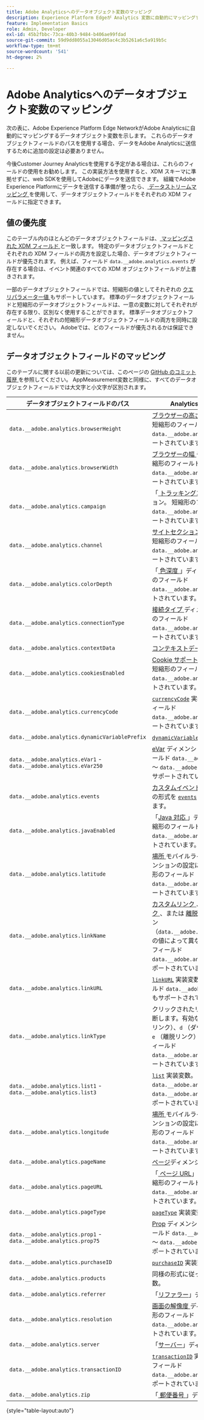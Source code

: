 ```yaml
---
title: Adobe Analyticsへのデータオブジェクト変数のマッピング
description: Experience Platform Edgeが Analytics 変数に自動的にマッピングするデータオブジェクトフィールドを表示します。
feature: Implementation Basics
role: Admin, Developer
exl-id: 45b2fbbc-73ca-40b3-9484-b406ae99fdad
source-git-commit: 59d9dd8055a13046d05ac4c3b5261a6c5a919b5c
workflow-type: tm+mt
source-wordcount: '541'
ht-degree: 2%

---
```


# Adobe Analyticsへのデータオブジェクト変数のマッピング

次の表に、Adobe Experience Platform Edge NetworkがAdobe Analyticsに自動的にマッピングするデータオブジェクト変数を示します。 これらのデータオブジェクトフィールドのパスを使用する場合、データをAdobe Analyticsに送信するために追加の設定は必要ありません。

今後Customer Journey Analyticsを使用する予定がある場合は、これらのフィールドの使用をお勧めします。 この実装方法を使用すると、XDM スキーマに準拠せずに、web SDKを使用してAdobeにデータを送信できます。 組織でAdobe Experience Platformにデータを送信する準備が整ったら、[ データストリームマッピング ](https://experienceleague.adobe.com/en/docs/experience-platform/datastreams/data-prep#mapping) を使用して、データオブジェクトフィールドをそれぞれの XDM フィールドに指定できます。

## 値の優先度

このテーブル内のほとんどのデータオブジェクトフィールドは、[ マッピングされた XDM フィールド ](xdm-var-mapping.md) と一致します。 特定のデータオブジェクトフィールドとそれぞれの XDM フィールドの両方を設定した場合、データオブジェクトフィールドが優先されます。 例えば、フィールド `data.__adobe.analytics.events` が存在する場合は、イベント関連のすべての XDM オブジェクトフィールドが上書きされます。

一部のデータオブジェクトフィールドでは、短縮形の値としてそれぞれの [ クエリパラメーター値 ](../validate/query-parameters.md) もサポートしています。 標準のデータオブジェクトフィールドと短縮形のデータオブジェクトフィールドは、一意の変数に対してそれぞれが存在する限り、区別なく使用することができます。 標準データオブジェクトフィールドと、それぞれの短縮形データオブジェクトフィールドの両方を同時に設定しないでください。 Adobeでは、どのフィールドが優先されるかは保証できません。

## データオブジェクトフィールドのマッピング

このテーブルに関する以前の更新については、このページの [GitHub のコミット履歴 ](https://github.com/AdobeDocs/analytics.en/commits/main/help/implement/aep-edge/data-var-mapping.md) を参照してください。 AppMeasurement変数と同様に、すべてのデータオブジェクトフィールドでは大文字と小文字が区別されます。

| データオブジェクトフィールドのパス | Analytics の変数と説明 |
| --- | --- |
| `data.__adobe.analytics.browserHeight` | [ ブラウザーの高さ ](../../components/dimensions/browser-height.md) ディメンション。 短縮形のフィールド `data.__adobe.analytics.bh` もサポートされています。 |
| `data.__adobe.analytics.browserWidth` | [ ブラウザーの幅 ](../../components/dimensions/browser-width.md) ディメンション。 短縮形のフィールド `data.__adobe.analytics.bw` もサポートされています。 |
| `data.__adobe.analytics.campaign` | 「[ トラッキングコード ](../../components/dimensions/tracking-code.md)」ディメンション。 短縮形のフィールド `data.__adobe.analytics.v0` もサポートされています。 |
| `data.__adobe.analytics.channel` | [ サイトセクション ](../../components/dimensions/site-section.md) ディメンション。 短縮形のフィールド `data.__adobe.analytics.ch` もサポートされています。 |
| `data.__adobe.analytics.colorDepth` | 「[ 色深度 ](../../components/dimensions/color-depth.md)」ディメンション。 短縮形のフィールド `data.__adobe.analytics.c` もサポートされています。 |
| `data.__adobe.analytics.connectionType` | [ 接続タイプ ](../../components/dimensions/connection-type.md) ディメンション。 短縮形のフィールド `data.__adobe.analytics.ct` もサポートされています。 |
| `data.__adobe.analytics.contextData` | [ コンテキストデータ変数 ](/help/implement/vars/page-vars/contextdata.md)。 |
| `data.__adobe.analytics.cookiesEnabled` | [Cookie サポート ](../../components/dimensions/cookie-support.md) ディメンション。 短縮形のフィールド `data.__adobe.analytics.k` もサポートされています。 |
| `data.__adobe.analytics.currencyCode` | [`currencyCode`](../vars/config-vars/currencycode.md) 実装変数。 短縮形のフィールド `data.__adobe.analytics.cc` もサポートされています。 |
| `data.__adobe.analytics.dynamicVariablePrefix` | [`dynamicVariablePrefix`](../vars/config-vars/dynamicvariableprefix.md) 実装変数。 |
| `data.__adobe.analytics.eVar1` - `data.__adobe.analytics.eVar250` | [eVar](../../components/dimensions/evar.md) ディメンション。 略記法のフィールド `data.__adobe.analytics.v1` ～ `data.__adobe.analytics.v250` もサポートされています。 |
| `data.__adobe.analytics.events` | [ カスタムイベント ](../../components/metrics/custom-events.md)。 このフィールドの形式を [`events`](../vars/page-vars/events/events-overview.md) 実装変数と同様にします。 |
| `data.__adobe.analytics.javaEnabled` | 「[Java 対応 ](../../components/dimensions/java-enabled.md)」ディメンション。 短縮形のフィールド `data.__adobe.analytics.v` もサポートされています。 |
| `data.__adobe.analytics.latitude` | [ 場所 ](../../components/dimensions/lifecycle-dimensions.md) モバイルライフサイクルディメンションの設定に役立ちます。 短縮形のフィールド `data.__adobe.analytics.lat` もサポートされています。 |
| `data.__adobe.analytics.linkName` | [ カスタムリンク ](../../components/dimensions/custom-link.md)、[ ダウンロードリンク ](../../components/dimensions/download-link.md)、または [ 離脱リンク ](../../components/dimensions/exit-link.md) ディメンション（`data.__adobe.analytics.linkType` の値によって異なります）。 短縮形のフィールド `data.__adobe.analytics.pev2` もサポートされています。 |
| `data.__adobe.analytics.linkURL` | [`linkURL`](../vars/config-vars/linkurl.md) 実装変数。 短縮形のフィールド `data.__adobe.analytics.pev1` もサポートされています。 |
| `data.__adobe.analytics.linkType` | クリックされたリンクのタイプを判断します。有効な値は `o` （カスタムリンク）、`d` （ダウンロードリンク）、`e` （離脱リンク）です。 短縮形のフィールド `data.__adobe.analytics.pe` もサポートされています。 |
| `data.__adobe.analytics.list1` - `data.__adobe.analytics.list3` | [`list`](/help/implement/vars/page-vars/list.md) 実装変数。 略記法のフィールド `data.__adobe.analytics.l1` ～ `data.__adobe.analytics.list3` もサポートされています。 |
| `data.__adobe.analytics.longitude` | [ 場所 ](../../components/dimensions/lifecycle-dimensions.md) モバイルライフサイクルディメンションの設定に役立ちます。 短縮形のフィールド `data.__adobe.analytics.lon` もサポートされています。 |
| `data.__adobe.analytics.pageName` | [ページ](/help/components/dimensions/page.md)ディメンション。 |
| `data.__adobe.analytics.pageURL` | 「[ ページ URL](/help/components/dimensions/page-url.md)」ディメンション。 短縮形のフィールド `data.__adobe.analytics.g` もサポートされています。 |
| `data.__adobe.analytics.pageType` | [`pageType`](../vars/page-vars/pagetype.md) 実装変数。 |
| `data.__adobe.analytics.prop1` - `data.__adobe.analytics.prop75` | [Prop](../../components/dimensions/prop.md) ディメンション。 略記法のフィールド `data.__adobe.analytics.c1` ～ `data.__adobe.analytics.c75` もサポートされています。 |
| `data.__adobe.analytics.purchaseID` | [`purchaseID`](../vars/page-vars/purchaseid.md) 実装変数。 |
| `data.__adobe.analytics.products` | 同様の形式に従った [`products`](../vars/page-vars/products.md) 実装変数。 |
| `data.__adobe.analytics.referrer` | 「[リファラー](/help/components/dimensions/referrer.md)」ディメンション。 |
| `data.__adobe.analytics.resolution` | [ 画面の解像度 ](../../components/dimensions/monitor-resolution.md) ディメンション。 短縮形のフィールド `data.__adobe.analytics.s` もサポートされています。 |
| `data.__adobe.analytics.server` | 「[サーバー](/help/components/dimensions/server.md)」ディメンション。 |
| `data.__adobe.analytics.transactionID` | [`transactionID`](../vars/page-vars/transactionid.md) 実装変数。 短縮形のフィールド `data.__adobe.analytics.xact` もサポートされています。 |
| `data.__adobe.analytics.zip` | 「[ 郵便番号 ](../../components/dimensions/zip-code.md)」ディメンション。 |

{style="table-layout:auto"}
